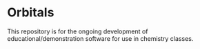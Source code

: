Orbitals
========

This repository is for the ongoing development of educational/demonstration software for use in chemistry classes.
